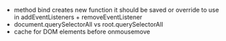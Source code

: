 - method bind creates new function it should be saved or override to use in addEventListeners + removeEventListener
- document.querySelectorAll vs root.querySelectorAll
- cache for DOM elements before onmousemove
